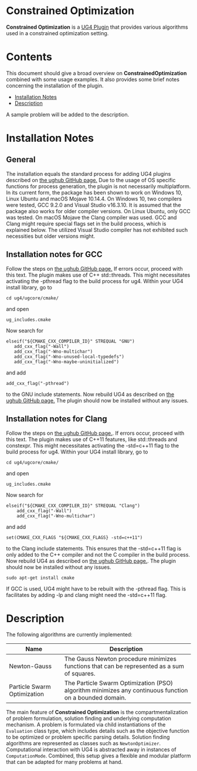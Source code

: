# Constrained Optimization #

**Constrained Optimization** is a [UG4 Plugin](https://github.com/UG4) that provides various algorithms
used in a constrained optimization setting.

# Contents
This document should give a broad overview on **ConstrainedOptimization** combined with some usage examples.
It also provides some brief notes concerning the installation of the plugin.

* [Installation Notes](#installation)
* [Description](#description)


A sample problem will be added to the description.
    
# Installation Notes 
## General
The installation equals the standard process for adding UG4 plugins described on [the ughub GitHub page.](https://github.com/UG4/ughub)
Due to the usage of OS specific functions for process generation, the plugin is not necessarily multiplatform. 
In its current form, the package has been shown to work on Windows 10, Linux Ubuntu and macOS Mojave 10.14.4. 
On Windows 10, two compilers were tested, GCC 9.2.0 and Visual Studio v16.3.10. 
It is assumed that the package also works for older compiler versions. On Linux Ubuntu, 
only GCC was tested. On macOS Mojave the Clang compiler was used. GCC and Clang might require special flags
set in the build process, which is explained below. The utilized Visual Studio compiler has not exhibited such necessities
but older versions might. 

## Installation notes for GCC
Follow the steps on [the ughub GitHub page.](https://github.com/UG4/ughub) If errors occur,
proceed with this text.
The plugin makes use of C++ std::threads. This might necessitates activating the -pthread flag
to the build process for ug4. Within your UG4 install library, go to

    cd ug4/ugcore/cmake/

and open 

    ug_includes.cmake

Now search for
```
elseif("${CMAKE_CXX_COMPILER_ID}" STREQUAL "GNU")
   add_cxx_flag("-Wall")
   add_cxx_flag("-Wno-multichar")
   add_cxx_flag("-Wno-unused-local-typedefs")
   add_cxx_flag("-Wno-maybe-uninitialized")
```
and add 

    add_cxx_flag("-pthread")

to the GNU include statements. Now rebuild UG4 as described on [the ughub GitHub page.](https://github.com/UG4/ughub) The plugin should
now be installed without any issues.

## Installation notes for Clang
Follow the steps on [the ughub GitHub page.](https://github.com/UG4/ughub). If errors occur,
proceed with this text.
The plugin makes use of C++11 features, like std::threads and constexpr. This might necessitates activating the -std=c++11 flag
to the build process for ug4. Within your UG4 install library, go to

    cd ug4/ugcore/cmake/

and open 

    ug_includes.cmake

Now search for
```
elseif("${CMAKE_CXX_COMPILER_ID}" STREQUAL "Clang")
    add_cxx_flag("-Wall")
    add_cxx_flag("-Wno-multichar")
```
and add 

    set(CMAKE_CXX_FLAGS "${CMAKE_CXX_FLAGS} -std=c++11")

to the Clang include statements. This ensures that the -std=c++11 flag is only added to the C++ compiler and not
the C compiler in the build process. Now rebuild UG4 as described on [the ughub GitHub page.](https://github.com/UG4/ughub). The plugin should
now be installed without any issues.


    sudo apt-get install cmake

If GCC is used, UG4 might have to be rebuilt with the -pthread flag. This is facilitates
by adding -lp
and clang might need the -std=c++11 flag.


# Description
The following algorithms are currently implemented:

|Name|Description|
|---|---|
|Newton-Gauss|The Gauss Newton procedure minimizes functions that can be represented as a sum of squares.|
|Particle Swarm Optimization|The Particle Swarm Optimization (PSO) algorithm minimizes any continuous function on a bounded domain.|

The main feature of **Constrained Optimization** is the compartmentalization of problem formulation, solution finding and underlying computation mechanism.
A problem is formulated via child instantiations of the `Evaluation` class type, which includes details such as the objective function to be optimized or problem specific parsing details. 
Solution finding algorithms are represented as classes such as `NewtonOptimizer`. Computational interaction with UG4 is abstracted away in instances
of `ComputationMode`. Combined, this setup gives a flexible and modular platform that can be adapted for many problems at hand.